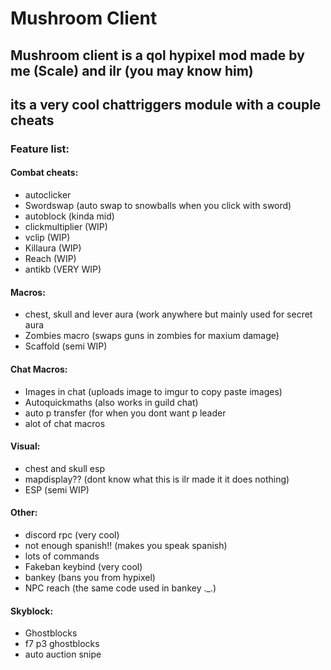 # Mushroom Client

## Mushroom client is a qol hypixel mod made by me (Scale) and ilr (you may know him)
## its a very cool chattriggers module with a couple cheats

### Feature list: 

#### Combat cheats:
- autoclicker
- Swordswap (auto swap to snowballs when you click with sword)
- autoblock (kinda mid)
- clickmultiplier (WIP)
- vclip (WIP)
- Killaura (WIP)
- Reach (WIP)
- antikb (VERY WIP)
#### Macros:
- chest, skull and lever aura (work anywhere but mainly used for secret aura
- Zombies macro (swaps guns in zombies for maxium damage)
- Scaffold (semi WIP)
#### Chat Macros:
- Images in chat (uploads image to imgur to copy paste images)
- Autoquickmaths (also works in guild chat)
- auto p transfer (for when you dont want p leader
- alot of chat macros
#### Visual:
- chest and skull esp 
- mapdisplay?? (dont know what this is ilr made it it does nothing)
- ESP (semi WIP)
#### Other:
- discord rpc (very cool)
- not enough spanish!! (makes you speak spanish)
- lots of commands
- Fakeban keybind (very cool)
- bankey (bans you from hypixel)
- NPC reach (the same code used in bankey ._.)
#### Skyblock:
- Ghostblocks
- f7 p3 ghostblocks
- auto auction snipe
